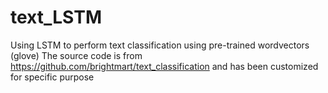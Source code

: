 # text_LSTM
Using LSTM to perform text classification using pre-trained wordvectors (glove)
The source code is from https://github.com/brightmart/text_classification and has been customized for specific purpose
